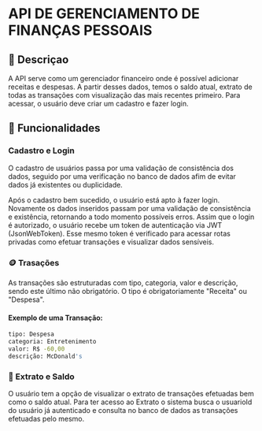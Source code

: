 # API DE GERENCIAMENTO DE FINANÇAS PESSOAIS

## 📄 Descriçao
A API serve como um gerenciador financeiro onde é possível adicionar receitas e despesas. A partir desses dados, temos o saldo atual, extrato de todas as transações com visualização das mais recentes primeiro. Para acessar, o usuário deve criar um cadastro e fazer login.

## 🚀 Funcionalidades

### Cadastro e Login
O cadastro de usuários passa por uma validação de consistência dos dados, seguido por uma verificação no banco de dados afim de evitar dados já existentes ou duplicidade.

Após o cadastro bem sucedido, o usuário está apto à fazer login. Novamente os dados inseridos passam por uma validação de consistência e existência, retornando a todo momento possíveis erros. 
Assim que o login é autorizado, o usuário recebe um token de autenticação via JWT (JsonWebToken). Esse mesmo token é verificado para acessar rotas privadas como efetuar transações e visualizar dados sensíveis.

### 🪙 Trasações
As transações são estruturadas com tipo, categoria, valor e descrição, sendo este último não obrigatório. O tipo é obrigatoriamente "Receita" ou "Despesa".

#### Exemplo de uma Transação: 
```bash
tipo: Despesa
categoria: Entretenimento 
valor: R$ -60,00
descrição: McDonald's 
```

### 🧾 Extrato e Saldo
O usuário tem a opção de visualizar o extrato de transações efetuadas bem como o saldo atual. Para ter acesso ao Extrato o sistema busca o usuarioId do usuário já autenticado e consulta no banco de dados as transações efetuadas pelo mesmo.

